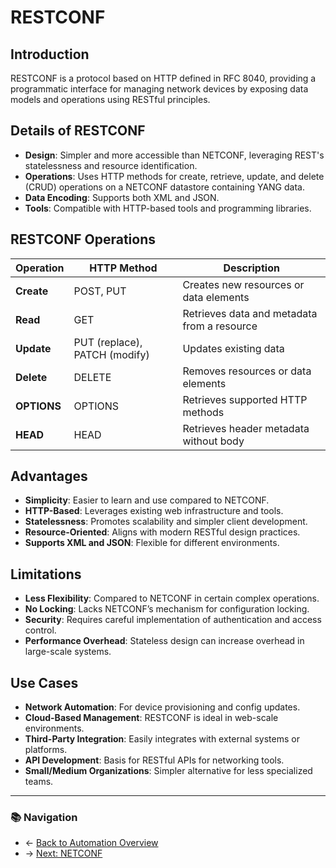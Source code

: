 # RESTCONF

## Introduction
RESTCONF is a protocol based on HTTP defined in RFC 8040, providing a programmatic interface for managing network devices by exposing data models and operations using RESTful principles.

## Details of RESTCONF

- **Design**: Simpler and more accessible than NETCONF, leveraging REST's statelessness and resource identification.
- **Operations**: Uses HTTP methods for create, retrieve, update, and delete (CRUD) operations on a NETCONF datastore containing YANG data.
- **Data Encoding**: Supports both XML and JSON.
- **Tools**: Compatible with HTTP-based tools and programming libraries.

## RESTCONF Operations

| Operation   | HTTP Method                   | Description                                 |
| ----------- | ----------------------------- | ------------------------------------------- |
| **Create**  | POST, PUT                     | Creates new resources or data elements      |
| **Read**    | GET                           | Retrieves data and metadata from a resource |
| **Update**  | PUT (replace), PATCH (modify) | Updates existing data                       |
| **Delete**  | DELETE                        | Removes resources or data elements          |
| **OPTIONS** | OPTIONS                       | Retrieves supported HTTP methods            |
| **HEAD**    | HEAD                          | Retrieves header metadata without body      |

## Advantages

- **Simplicity**: Easier to learn and use compared to NETCONF.
- **HTTP-Based**: Leverages existing web infrastructure and tools.
- **Statelessness**: Promotes scalability and simpler client development.
- **Resource-Oriented**: Aligns with modern RESTful design practices.
- **Supports XML and JSON**: Flexible for different environments.

## Limitations

- **Less Flexibility**: Compared to NETCONF in certain complex operations.
- **No Locking**: Lacks NETCONF’s mechanism for configuration locking.
- **Security**: Requires careful implementation of authentication and access control.
- **Performance Overhead**: Stateless design can increase overhead in large-scale systems.

## Use Cases

- **Network Automation**: For device provisioning and config updates.
- **Cloud-Based Management**: RESTCONF is ideal in web-scale environments.
- **Third-Party Integration**: Easily integrates with external systems or platforms.
- **API Development**: Basis for RESTful APIs for networking tools.
- **Small/Medium Organizations**: Simpler alternative for less specialized teams.

---

### 📚 Navigation
- ← [Back to Automation Overview](./readme.md)
- → [Next: NETCONF](./netconf.md)

